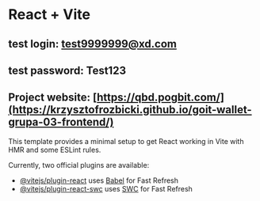 # React + Vite

## test login: test9999999@xd.com

## test password: Test123

## Project website: [https://qbd.pogbit.com/](https://krzysztofrozbicki.github.io/goit-wallet-grupa-03-frontend/)

This template provides a minimal setup to get React working in Vite with HMR and some ESLint rules.

Currently, two official plugins are available:

- [@vitejs/plugin-react](https://github.com/vitejs/vite-plugin-react/blob/main/packages/plugin-react/README.md)
  uses [Babel](https://babeljs.io/) for Fast Refresh
- [@vitejs/plugin-react-swc](https://github.com/vitejs/vite-plugin-react-swc) uses
  [SWC](https://swc.rs/) for Fast Refresh
